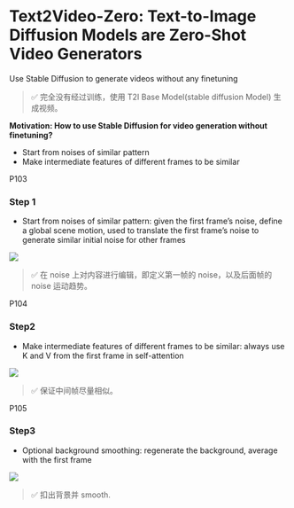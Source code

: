 # Text2Video-Zero: Text-to-Image Diffusion Models are Zero-Shot Video Generators

Use Stable Diffusion to generate videos without any finetuning

> &#x2705; 完全没有经过训练，使用 T2I Base Model(stable diffusion Model) 生成视频。  

**Motivation: How to use Stable Diffusion for video generation without finetuning?**  

 - Start from noises of similar pattern   
 - Make intermediate features of different frames to be similar   

P103   

### Step 1
 - Start from noises of similar pattern: given the first frame’s noise, define a global scene motion, used to translate the first frame’s noise to generate similar initial noise for other frames   

![](../../assets/08-103.png) 

> &#x2705; 在 noise 上对内容进行编辑，即定义第一帧的 noise，以及后面帧的 noise 运动趋势。

P104   
### Step2
 - Make intermediate features of different frames to be similar: always use K and V from the first frame in self-attention   

![](../../assets/08-104.png)  


> &#x2705; 保证中间帧尽量相似。 



P105   

### Step3

 - Optional background smoothing: regenerate the background, average with the first frame

![](../../assets/08-105.png) 

> &#x2705; 扣出背景并 smooth. 
